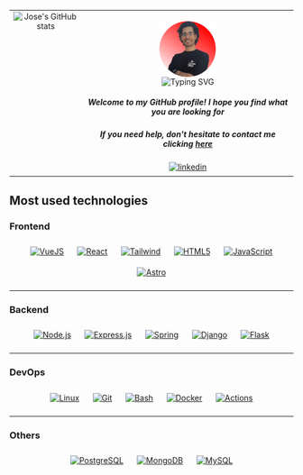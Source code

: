 <table style="width: 100%;">
  <tr>
    <td style="vertical-align: top; text-align: center;">
      <div style="display: flex; justify-content: center; gap: 20px;">
        <div>
          <img src="https://github-readme-stats.vercel.app/api?username=josgarber6&bg_color=30,000000,B91C1C&title_color=fff&text_color=fff&rank_icon=github&show=reviews,prs_merged,prs_merged_percentage" alt="Jose's GitHub stats" height="215"/>
        </div>
      </div>
    </td>
    <td style="vertical-align: top; text-align: center;">
      <div align="center">
        <br>
        <img align="center" width="100" src="./public/josemariagb02pic.webp"/>
        <br>
        <img src="https://readme-typing-svg.demolab.com?font=Onest&weight=500&pause=300&color=B91C1C&center=true&multiline=true&width=435&height=70&lines=Junior+Software+Engineer;Passionate+about+efficient+solutions+%F0%9F%92%BB" alt="Typing SVG" />
        <h5>Welcome to my GitHub profile! I hope you find what you are looking for</h5>
        <h5>If you need help, don't hesitate to contact me clicking
           <a href="mailto:josemariagb02@gmail.com?subject=Consulta%20desde%20GitHub&body=Escribe%20aquí%20tu%20cuerpo">here</a>
        </h5>
        <a href="https://www.linkedin.com/in/jos%C3%A9-mar%C3%ADa-garc%C3%ADa-berdejo-9022052b2/" target="_blank">
          <img src="https://img.shields.io/badge/linkedin-%231E77B5.svg?&style=for-the-badge&logo=linkedin&logoColor=white" alt="linkedin" style="margin-bottom: 5px;" />
        </a>
      </div>
    </td>
  </tr>
</table>



## **Most used technologies**

### Frontend
<div align="center">
<a href="https://vuejs.org/" target="_blank"><img style="margin: 10px" src="https://upload.wikimedia.org/wikipedia/commons/f/f1/Vue.png" alt="VueJS" height="50" /></a>  
<a href="https://reactjs.org/" target="_blank"><img style="margin: 10px" src="https://profilinator.rishav.dev/skills-assets/react-original-wordmark.svg" alt="React" height="50" /></a>  
<a href="https://tailwindcss.com" target="_blank"><img style="margin: 10px" src="https://upload.wikimedia.org/wikipedia/commons/thumb/9/95/Tailwind_CSS_logo.svg/2560px-Tailwind_CSS_logo.svg.png" alt="Tailwind" height="35" width="190"/></a>  
<a href="https://en.wikipedia.org/wiki/HTML5" target="_blank"><img style="margin: 10px" src="https://profilinator.rishav.dev/skills-assets/html5-original-wordmark.svg" alt="HTML5" height="50" /></a>  
<a href="https://www.javascript.com/" target="_blank"><img style="margin: 10px" src="https://profilinator.rishav.dev/skills-assets/javascript-original.svg" alt="JavaScript" height="50" /></a>    
<a href="https://www.astro.build/" target="_blank"><img style="margin: 10px" src="https://profilinator.rishav.dev/skills-assets/astro.svg" alt="Astro" height="50" /></a>

</div>

---

### Backend
<div align="center">
<a href="https://nodejs.org/" target="_blank"><img style="margin: 10px" src="https://profilinator.rishav.dev/skills-assets/nodejs-original-wordmark.svg" alt="Node.js" height="50" /></a>  
<a href="https://expressjs.com/" target="_blank"><img style="margin: 10px" src="https://profilinator.rishav.dev/skills-assets/express-original-wordmark.svg" alt="Express.js" height="50" /></a>  
<a href="https://docs.spring.io/spring-framework/docs/3.0.x/reference/expressions.html#:~:text=The%20Spring%20Expression%20Language%20(SpEL,and%20basic%20string%20templating%20functionality." target="_blank"><img style="margin: 10px" src="https://profilinator.rishav.dev/skills-assets/springio-icon.svg" alt="Spring" height="50" /></a>  
<a href="https://www.djangoproject.com/" target="_blank"><img style="margin: 10px" src="https://profilinator.rishav.dev/skills-assets/django-original.svg" alt="Django" height="50" /></a>
<a href="https://flask.palletsprojects.com/en/stable/" target="_blank"><img style="margin: 10px" src="https://upload.wikimedia.org/wikipedia/commons/thumb/3/3c/Flask_logo.svg/460px-Flask_logo.svg.png" alt="Flask" height="50" /></a>
</div>

---

### DevOps
<div align="center">
<a href="https://www.linux.org/" target="_blank"><img style="margin: 10px" src="https://profilinator.rishav.dev/skills-assets/linux-original.svg" alt="Linux" height="50" /></a>  
<a href="https://github.com/" target="_blank"><img style="margin: 10px" src="https://profilinator.rishav.dev/skills-assets/git-scm-icon.svg" alt="Git" height="50" /></a>  
<a href="https://www.gnu.org/software/bash/" target="_blank"><img style="margin: 10px" src="https://profilinator.rishav.dev/skills-assets/gnu_bash-icon.svg" alt="Bash" height="50" /></a>  
<a href="https://www.docker.com/" target="_blank"><img style="margin: 10px" src="https://profilinator.rishav.dev/skills-assets/docker-original-wordmark.svg" alt="Docker" height="50" /></a>  
<a href="https://github.com/features/actions" target="_blank"><img style="margin: 10px" src="https://avatars.githubusercontent.com/u/44036562?s=200&v=4" alt="Actions" height="50" /></a> 
</div>

---

### Others
<div align="center">
<a href="https://www.postgresql.org/" target="_blank"><img style="margin: 10px" src="https://profilinator.rishav.dev/skills-assets/postgresql-original-wordmark.svg" alt="PostgreSQL" height="50" /></a>
<a href="https://www.mongodb.com/" target="_blank"><img style="margin: 10px" src="https://profilinator.rishav.dev/skills-assets/mongodb-original-wordmark.svg" alt="MongoDB" height="50" /></a>  
<a href="https://www.mysql.com/" target="_blank"><img style="margin: 10px" src="https://profilinator.rishav.dev/skills-assets/mysql-original-wordmark.svg" alt="MySQL" height="50" /></a>  
</div>